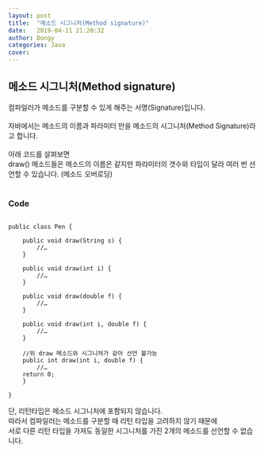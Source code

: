```yaml
---
layout: post
title:  "메소드 시그니처(Method signature)"
date:   2019-04-11 21:20:32
author: Dongy
categories: Java
cover:
---
```


## 메소드 시그니처(Method signature)
컴파일러가 메소드를 구분할 수 있게 해주는 서명(Signature)입니다.<br>
<br>
자바에서는 메소드의 이름과 파라미터 만을 메소드의 시그니처(Method Signature)라고 합니다.<br>
<br>
아래 코드를 살펴보면 <br>
draw() 메소드들은 메소드의 이름은 같지만 파라미터의 갯수와 타입이 달라 여러 번 선언할 수 있습니다. (메소드 오버로딩)<br>
<br>


### Code
```

public class Pen {
    
    public void draw(String s) {
        //…
    }

    public void draw(int i) {
        //…
    }

    public void draw(double f) {
        //…
    }

    public void draw(int i, double f) {
        //…
    }

    //위 draw 메소드와 시그니처가 같아 선언 불가능
    public int draw(int i, double f) {
        //…
	return 0;
    }

}

```


단, 리턴타입은 메소드 시그니처에 포함되지 않습니다.<br>
따라서 컴파일러는 메소드를 구분할 때 리턴 타입을 고려하지 않기 때문에 <br>
서로 다른 리턴 타입을 가져도 동일한 시그니처를 가진 2개의 메소드를 선언할 수 없습니다.<br>
<br>